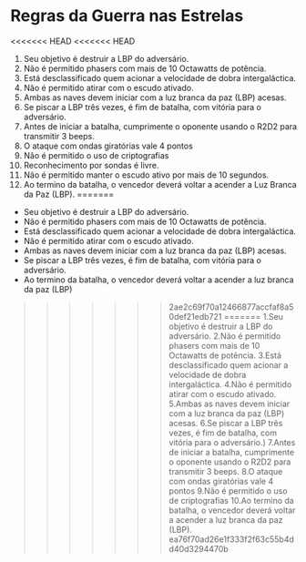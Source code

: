 # Regras da Guerra nas Estrelas

<<<<<<< HEAD
<<<<<<< HEAD
1. Seu objetivo é destruir a LBP do adversário.
2. Não é permitido phasers com mais de 10 Octawatts de potência.
3. Está desclassificado quem acionar a velocidade de dobra intergaláctica.
4. Não é permitido atirar com o escudo ativado.
5. Ambas as naves devem iniciar com a luz branca da paz (LBP) acesas.
6. Se piscar a LBP três vezes, é fim de batalha, com vitória para o adversário.
7. Antes de iniciar a batalha, cumprimente o oponente usando o R2D2 para transmitir 3 beeps.
8. O ataque com ondas giratórias vale 4 pontos
9. Não é permitido o uso de criptografias
10. Reconhecimento por sondas é livre.
11. Não é permitido manter o escudo ativo por mais de 10 segundos.
12. Ao termino da batalha, o vencedor deverá voltar a acender a Luz Branca da Paz (LBP).
=======
* Seu objetivo é destruir a LBP do adversário.
* Não é permitido phasers com mais de 10 Octawatts de potência.
* Está desclassificado quem acionar a velocidade de dobra intergaláctica.
* Não é permitido atirar com o escudo ativado.
* Ambas as naves devem iniciar com a luz branca da paz (LBP) acesas.
* Se piscar a LBP três vezes, é fim de batalha, com vitória para o adversário.
* Ao termino da batalha, o vencedor deverá voltar a acender a luz branca da paz (LBP) 
>>>>>>> 2ae2c69f70a12466877accfaf8a50def21edb721
=======
 1.Seu objetivo é destruir a LBP do adversário.
 2.Não é permitido phasers com mais de 10 Octawatts de potência.
 3.Está desclassificado quem acionar a velocidade de dobra intergaláctica.
 4.Não é permitido atirar com o escudo ativado.
 5.Ambas as naves devem iniciar com a luz branca da paz (LBP) acesas.
 6.Se piscar a LBP três vezes, é fim de batalha, com vitória para o adversário.) 
 7.Antes de iniciar a batalha, cumprimente o oponente usando o R2D2 para transmitir 3 beeps.
 8.O ataque com ondas giratórias vale 4 pontos
 9.Não é permitido o uso de criptografias
 10.Ao termino da batalha, o vencedor deverá voltar a acender a luz branca da paz (LBP).
>>>>>>> ea76f70ad26e1f333f2f63c55b4dd40d3294470b
